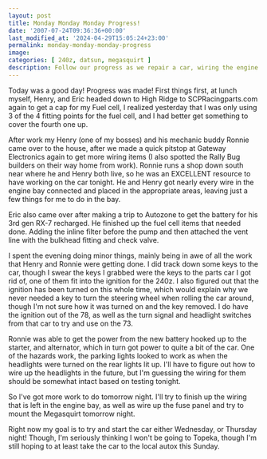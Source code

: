 ```yaml
---
layout: post
title: Monday Monday Monday Progress!
date: '2007-07-24T09:36:36+00:00'
last_modified_at: '2024-04-29T15:05:24+23:00'
permalink: monday-monday-monday-progress
image: 
categories: [ 240z, datsun, megasquirt ]
description: Follow our progress as we repair a car, wiring the engine bay and initializing the power system. We’re on track for a startup this week!
---
```


Today was a good day! Progress was made! First things first, at lunch myself, Henry, and Eric headed down to High Ridge to SCPRacingparts.com again to get a cap for my Fuel cell, I realized yesterday that I was only using 3 of the 4 fitting points for the fuel cell, and I had better get something to cover the fourth one up.

After work my Henry (one of my bosses) and his mechanic buddy Ronnie came over to the house, after we made a quick pitstop at Gateway Electronics again to get more wiring items (I also spotted the Rally Bug builders on their way home from work). Ronnie runs a shop down south near where he and Henry both live, so he was an EXCELLENT resource to have working on the car tonight. He and Henry got nearly every wire in the engine bay connected and placed in the appropriate areas, leaving just a few things for me to do in the bay.

Eric also came over after making a trip to Autozone to get the battery for his 3rd gen RX-7 recharged. He finished up the fuel cell items that needed done. Adding the inline filter before the pump and then attached the vent line with the bulkhead fitting and check valve.

I spent the evening doing minor things, mainly being in awe of all the work that Henry and Ronnie were getting done. I did track down some keys to the car, though I swear the keys I grabbed were the keys to the parts car I got rid of, one of them fit into the ignition for the 240z. I also figured out that the ignition has been turned on this whole time, which would explain why we never needed a key to turn the steering wheel when rolling the car around, though I'm not sure how it was turned on and the key removed. I do have the ignition out of the 78, as well as the turn signal and headlight switches from that car to try and use on the 73.

Ronnie was able to get the power from the new battery hooked up to the starter, and alternator, which in turn got power to quite a bit of the car. One of the hazards work, the parking lights looked to work as when the headlights were turned on the rear lights lit up. I'll have to figure out how to wire up the headlights in the future, but I'm guessing the wiring for them should be somewhat intact based on testing tonight.

So I've got more work to do tomorrow night. I'll try to finish up the wiring that is left in the engine bay, as well as wire up the fuse panel and try to mount the Megasquirt tomorrow night.

Right now my goal is to try and start the car either Wednesday, or Thursday night! Though, I'm seriously thinking I won't be going to Topeka, though I'm still hoping to at least take the car to the local autox this Sunday.

